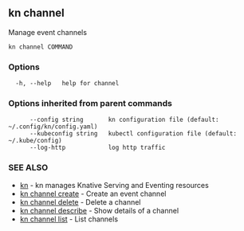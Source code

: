 ## kn channel

Manage event channels

```
kn channel COMMAND
```

### Options

```
  -h, --help   help for channel
```

### Options inherited from parent commands

```
      --config string       kn configuration file (default: ~/.config/kn/config.yaml)
      --kubeconfig string   kubectl configuration file (default: ~/.kube/config)
      --log-http            log http traffic
```

### SEE ALSO

* [kn](kn.md)	 - kn manages Knative Serving and Eventing resources
* [kn channel create](kn_channel_create.md)	 - Create an event channel
* [kn channel delete](kn_channel_delete.md)	 - Delete a channel
* [kn channel describe](kn_channel_describe.md)	 - Show details of a channel
* [kn channel list](kn_channel_list.md)	 - List channels

